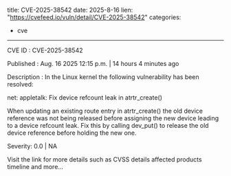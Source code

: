  
title: CVE-2025-38542
date: 2025-8-16
lien: "https://cvefeed.io/vuln/detail/CVE-2025-38542"
categories:
  - cve
---

CVE ID : CVE-2025-38542

Published :  Aug. 16
2025
12:15 p.m. | 14 hours
4 minutes ago

Description : In the Linux kernel
the following vulnerability has been resolved:

net: appletalk: Fix device refcount leak in atrtr_create()

When updating an existing route entry in atrtr_create()
the old device
reference was not being released before assigning the new device
leading to a device refcount leak. Fix this by calling dev_put() to
release the old device reference before holding the new one.

Severity: 0.0 | NA

Visit the link for more details
such as CVSS details
affected products
timeline
and more...
